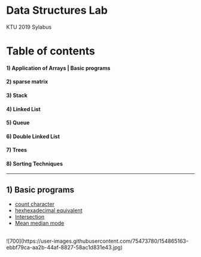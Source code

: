 # Data Structures Lab
KTU 2019 Sylabus


# Table of contents

#### 1) Application of Arrays | Basic programs
#### 2) sparse matrix 
#### 3) Stack
#### 4) Linked List
#### 5) Queue
#### 6) Double Linked List
#### 7) Trees  
#### 8) Sorting Techniques  

<hr/>

## 1) Basic programs
* [count character](/Lab_Cycle/Cycle_1/countcharacter.c)
* [hexhexadecimal equivalent](/Lab_Cycle/Cycle_1/hexa.c)
* [Intersection](/Lab_Cycle/Cycle_1/intersection.c)
* [Mean median mode](/Lab_Cycle/Cycle_1/mmm.c)

 </br>
![700](https://user-images.githubusercontent.com/75473780/154865163-ebbf79ca-aa2b-44af-8827-58ac1d831e43.jpg)


